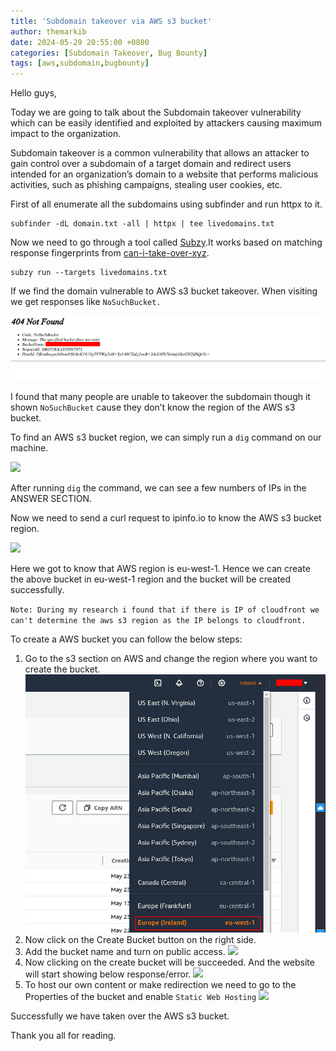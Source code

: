 ```yaml
---
title: 'Subdomain takeover via AWS s3 bucket'
author: themarkib
date: 2024-05-29 20:55:00 +0800
categories: [Subdomain Takeover, Bug Bounty]
tags: [aws,subdomain,bugbounty]
---
```


Hello guys,

Today we are going to talk about the Subdomain takeover vulnerability which can be easily identified and exploited by attackers causing maximum impact to the organization.

Subdomain takeover is a common vulnerability that allows an attacker to gain control over a subdomain of a target domain and redirect users intended for an organization’s domain to a website that performs malicious activities, such as phishing campaigns, stealing user cookies, etc.

First of all enumerate all the subdomains using subfinder and run httpx to it.

```
subfinder -dL domain.txt -all | httpx | tee livedomains.txt
```

Now we need to go through a tool called  [Subzy](https://github.com/PentestPad/subzy).It works based on matching response fingerprints from  [can-i-take-over-xyz](https://github.com/EdOverflow/can-i-take-over-xyz/blob/master/README.md).

```
subzy run --targets livedomains.txt
```

If we find the domain vulnerable to AWS s3 bucket takeover. When visiting we get responses like  `NoSuchBucket.`

![](https://raw.githubusercontent.com/themarkib/themarkib/refs/heads/main/img/aws-subdomain-takeover/404.png)

I found that many people are unable to takeover the subdomain though it shown  `NoSuchBucket`  cause they don’t know the region of the AWS s3 bucket.

To find an AWS s3 bucket region, we can simply run a  `dig`  command on our machine.

![](https://miro.medium.com/v2/resize:fit:700/1*teRHytihmafyLSlP92zw2g.png)



After running  `dig`  the command, we can see a few numbers of IPs in the ANSWER SECTION.

Now we need to send a curl request to ipinfo.io to know the AWS s3 bucket region.

![](https://miro.medium.com/v2/resize:fit:623/1*Am7B_Z_i_-AAX0AbU_V7hg.png)

Here we got to know that AWS region is eu-west-1. Hence we can create the above bucket in eu-west-1 region and the bucket will be created successfully.

`Note: During my research i found that if there is IP of cloudfront we can't determine the aws s3 region as the IP belongs to cloudfront.`

To create a AWS bucket you can follow the below steps:

1. Go to the s3 section on AWS and change the region where you want to create the bucket.
   ![](https://raw.githubusercontent.com/themarkib/themarkib/refs/heads/main/img/aws-subdomain-takeover/aws1.png)
2. Now click on the Create Bucket button on the right side.
3. Add the bucket name and turn on public access.
   ![](https://miro.medium.com/v2/resize:fit:700/1*ArZYzdkuVnmcRuAJQpx3zA.png)
4. Now clicking on the create bucket will be succeeded. And the website will start showing below response/error.
   ![](https://miro.medium.com/v2/resize:fit:700/1*wx024AQIl8xRDxQntcmuVw.png)
5. To host our own content or make redirection we need to go to the Properties of the bucket and enable  `Static Web Hosting`
   ![](https://miro.medium.com/v2/resize:fit:700/1*0Yd7VLcokZ_Z4h36IeOFKQ.png)

Successfully we have taken over the AWS s3 bucket.

Thank you all for reading.